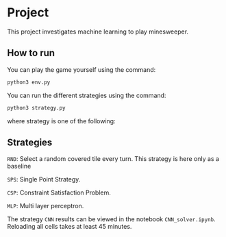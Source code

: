 # Project

This project investigates machine learning to play minesweeper.

## How to run

You can play the game yourself using the command:
```sh
python3 env.py
```

You can run the different strategies using the command:
```sh
python3 strategy.py
```

where strategy is one of the following:

## Strategies

`RND`:
    Select a random covered tile every turn. This strategy is here only as a baseline

`SPS`:
    Single Point Strategy.

`CSP`:
    Constraint Satisfaction Problem.

`MLP`:
    Multi layer perceptron.

The strategy `CNN` results can be viewed in the notebook `CNN_solver.ipynb`.
Reloading all cells takes at least 45 minutes.
